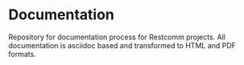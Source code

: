 # Documentation
Repository for documentation process for Restcomm projects. All documentation is asciidoc based and transformed to HTML and PDF formats.
